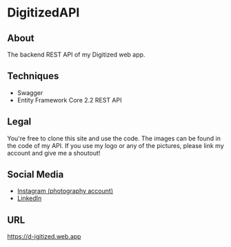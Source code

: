 # DigitizedAPI

## About
The backend REST API of my Digitized web app.

## Techniques
- Swagger
- Entity Framework Core 2.2 REST API

## Legal

You're free to clone this site and use the code. The images can be found in the code of my API. If you use my logo or any of the pictures, please link my account and give me a shoutout!

## Social Media

- [Instagram (photography account)](https://instagram.com/d_igitized/)
- [LinkedIn](https://www.linkedin.com/in/moutpessemier/)

## URL

https://d-igitized.web.app

